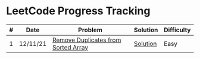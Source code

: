 # LeetCode Progress Tracking

| # | Date | Problem | Solution | Difficulty | 
| - | ---- | ------- | -------- | ---------- |
| 1 | 12/11/21 | [Remove Duplicates from Sorted Array](https://leetcode.com/problems/remove-duplicates-from-sorted-array/) | [Solution](https://github.com/jecndlria/DailyLeetCode/blob/main/solutions/removeduplicatesfromsortedarray.cpp) | Easy |